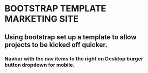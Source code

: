 # BOOTSTRAP TEMPLATE MARKETING SITE

## Using bootstrap set up a template to allow projects to be kicked off quicker. 

### Navbar with the nav items to the right on Desktop burger button dropdown for mobile.

